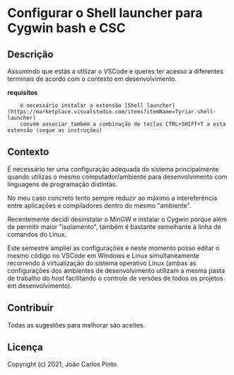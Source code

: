 # Configurar o Shell launcher para Cygwin bash e CSC

## Descrição

Assumindo que estás a utilizar o VSCode e queres ter acesso a diferentes terminais de acordo com o contexto em desenvolvimento.

**requisitos** 
```
    é necessário instalar a extensão [Shell launcher](https://marketplace.visualstudio.com/items?itemName=Tyriar.shell-launcher)
	convém associar também a combinação de teclas CTRL+SHIFT+T a esta extensão (segue as instruções)
```

## Contexto
É necessário ter uma configuração adequada do sistema principalmente quando utilizas o mesmo computador/ambiente para desenvolvimento com linguagens de programação distintas.

No meu caso concreto tento sempre reduzir ao máximo a intereferência entre aplicações e compiladores dentro do mesmo "ambiente".

Recentemente decidi desinstalar o MinGW e instalar o Cygwin porque além de permitir maior "isolamento", também é bastante semelhante à linha de comandos do Linux.

Este semestre ampliei as configurações e neste momento posso editar o mesmo código no VSCode em Windows e Linux simultaneamente recorrendo à virtualização do sistema operativo Linux (ambas as configurações dos ambientes de desenvolvimento utilizam a mesma pasta de trabalho do _host_ facilitando o controle de versões de todos os projetos em desenvolvimento).




## Contribuir

Todas as sugestões para melhorar são aceites.

## Licença

Copyright (c) 2021, João Carlos Pinto
